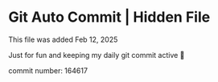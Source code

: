 # Git Auto Commit | Hidden File

This file was added Feb 12, 2025

Just for fun and keeping my daily git commit active 🤪

commit number: 164617
